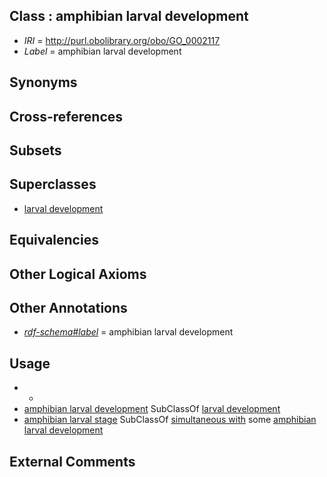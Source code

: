 
## Class : amphibian larval development

 * *IRI* = http://purl.obolibrary.org/obo/GO_0002117
 * *Label* = amphibian larval development

## Synonyms


## Cross-references


## Subsets


## Superclasses

 * [larval development](../../GO/64/GO_0002164.md)

## Equivalencies


## Other Logical Axioms


## Other Annotations

 * *[rdf-schema#label](../../el/rdf-schema#label.md)* = amphibian larval development

## Usage

 * -
 * [amphibian larval development](../../GO/17/GO_0002117.md) SubClassOf [larval development](../../GO/64/GO_0002164.md)
 * [amphibian larval stage](../../UBERON/28/UBERON_0004728.md) SubClassOf [simultaneous with](../../RO/82/RO_0002082.md) some [amphibian larval development](../../GO/17/GO_0002117.md)

## External Comments

